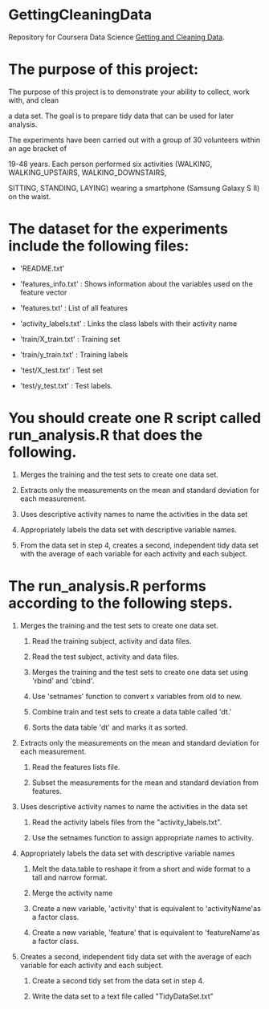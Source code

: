 GettingCleaningData
===================

Repository for Coursera Data Science [Getting and Cleaning Data](https://class.coursera.org/getdata-002). 


The purpose of this project:
============================

The purpose of this project is to demonstrate your ability to collect, work with, and clean 

a data set. The goal is to prepare tidy data that can be used for later analysis. 

The experiments have been carried out with a group of 30 volunteers within an age bracket of 

19-48 years. Each person performed six activities (WALKING, WALKING_UPSTAIRS, WALKING_DOWNSTAIRS, 

SITTING, STANDING, LAYING) wearing a smartphone (Samsung Galaxy S II) on the waist.


The dataset for the experiments include the following files:
============================================================

- 'README.txt'

- 'features_info.txt'   : Shows information about the variables used on the feature vector

- 'features.txt'        : List of all features

- 'activity_labels.txt' : Links the class labels with their activity name

- 'train/X_train.txt'   : Training set

- 'train/y_train.txt'   : Training labels

- 'test/X_test.txt'     : Test set

- 'test/y_test.txt'     : Test labels.


You should create one R script called run_analysis.R that does the following.
============================================================================

1.  Merges the training and the test sets to create one data set.

2.  Extracts only the measurements on the mean and standard deviation for each measurement. 

3.  Uses descriptive activity names to name the activities in the data set

4.  Appropriately labels the data set with descriptive variable names. 

5.  From the data set in step 4, creates a second, independent tidy data set with the average of 
    each variable for each activity and each subject.


The run_analysis.R performs according to the following steps.
=============================================================

1. Merges the training and the test sets to create one data set.

   1. Read the training subject, activity and data files.

   2. Read the test subject, activity and data files.

   3. Merges the training and the test sets to create one data set using 'rbind' and 'cbind'. 

   4. Use 'setnames' function to convert x variables from old to new.

   5. Combine train and test sets to create a data table called 'dt.' 

   6. Sorts the data table 'dt' and marks it as sorted.


2. Extracts only the measurements on the mean and standard deviation for each
   measurement.

   1. Read the features lists file.

   2. Subset the measurements for the mean and standard deviation from features.
  

3. Uses descriptive activity names to name the activities in the data set

   1. Read the activity labels files from the "activity_labels.txt".

   2. Use the setnames function to assign appropriate names to activity.


4. Appropriately labels the data set with descriptive variable names

   1. Melt the data.table to reshape it from a short and wide format to a tall and
      narrow format.

   2. Merge the activity name

   3. Create a new variable, 'activity' that is equivalent to 'activityName'as a factor class. 

   4. Create a new variable, 'feature' that is equivalent to 'featureName'as a  factor class.


5. Creates a second, independent tidy data set with the average of each variable for
   each activity and each subject.

   1. Create a second tidy set from the data set in step 4.

   2. Write the data set to a text file called "TidyDataSet.txt"
